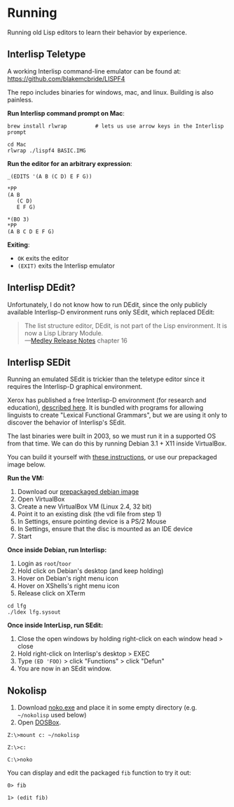 # Running

Running old Lisp editors to learn their behavior by experience.

## Interlisp Teletype

A working Interlisp command-line emulator can be found at:<br>
https://github.com/blakemcbride/LISPF4

The repo includes binaries for windows, mac, and linux.  Building is also painless.

__Run Interlisp command prompt on Mac__:

```
brew install rlwrap         # lets us use arrow keys in the Interlisp prompt

cd Mac
rlwrap ./lispf4 BASIC.IMG
```

__Run the editor for an arbitrary expression__:

```
_(EDITS '(A B (C D) E F G))    

*PP
(A B
   (C D)
   E F G)

*(BO 3)
*PP
(A B C D E F G)
```

__Exiting__:

- `OK` exits the editor
- `(EXIT)` exits the Interlisp emulator

## Interlisp DEdit?

Unfortunately, I do not know how to run DEdit, since the only publicly available
Interlisp-D environment runs only SEdit, which replaced DEdit:

> The list structure editor, DEdit, is not part of the Lisp environment. It is
> now a Lisp Library Module.<br>
> —[Medley Release Notes] chapter 16


## Interlisp SEDit

Running an emulated SEdit is trickier than the teletype editor since it requires
the Interlisp-D graphical environment.

Xerox has published a free Interlisp-D environment (for research and education),
[described here][LFG]. It is bundled with programs for allowing linguists to
create "Lexical Functional Grammars", but we are using it only to discover the
behavior of Interlisp's SEdit.

The last binaries were built in 2003, so we must run it in a supported OS from
that time. We can do this by running Debian 3.1 + X11 inside VirtualBox.

You can build it yourself with [these instructions], or use our prepackaged
image below.

__Run the VM:__

1. Download our [prepackaged debian image]
1. Open VirtualBox
1. Create a new VirtualBox VM (Linux 2.4, 32 bit)
1. Point it to an existing disk (the vdi file from step 1)
1. In Settings, ensure pointing device is a PS/2 Mouse
1. In Settings, ensure that the disc is mounted as an IDE device
1. Start

__Once inside Debian, run Interlisp:__

1. Login as `root`/`toor`
1. Hold click on Debian's desktop (and keep holding)
1. Hover on Debian's right menu icon
1. Hover on XShells's right menu icon
1. Release click on XTerm

```
cd lfg
./ldex lfg.sysout
```

__Once inside InterLisp, run SEdit:__

1. Close the open windows by holding right-click on each window head > close
1. Hold right-click on Interlisp's desktop > EXEC
1. Type `(ED 'FOO)` > click "Functions" > click "Defun"
1. You are now in an SEdit window.

## Nokolisp

1. Download [noko.exe] and place it in some empty directory (e.g. `~/nokolisp` used below)
1. Open [DOSBox].

```
Z:\>mount c: ~/nokolisp

Z:\>c:

C:\>noko
```

You can display and edit the packaged `fib` function to try it out:

```
0> fib

1> (edit fib)
```

[Medley Release Notes]:http://bitsavers.trailing-edge.com/pdf/xerox/interlisp-d/198809_Medley_1.0/400006_Lisp_Release_Notes_Medley_Release_1.0_Sep88.pdf
[these instructions]:https://gist.github.com/grav/7fe0f054f5ad04da2bb0eef2414a663b
[LFG]:http://www2.parc.com/isl/groups/nltt/medley/
[prepackaged debian image]:https://github.com/shaunlebron/history-of-lisp-editing/releases/download/0.0/Debian.3.1r0a.x86.netinstall.vdi.zip
[noko.exe]:http://timonoko.github.io/noko.exe
[DOSBox]:https://www.dosbox.com/

